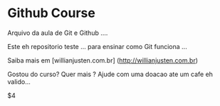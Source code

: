 # Github Course

Arquivo da aula de Git e Github ....

Este eh repositorio teste ... para ensinar como Git funciona ...

Saiba mais em  [willianjusten.com.br] (http://willianjusten.com.br)

Gostou do curso? Quer mais ? Ajude com uma doacao ate um cafe eh valido...

$$$$$$$$$$$$$$$$$$$$$$$$$$$$$$$$$$$$$$$$$$$$$$$$$$$$$$$$$$$$$$$$$$$$$$$$$4
